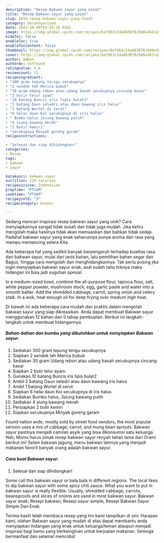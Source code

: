 ```yaml
---
description: "Resep Bakwan sayur yang Lezat"
title: "Resep Bakwan sayur yang Lezat"
slug: 1619-resep-bakwan-sayur-yang-lezat
category: Uncategorized
date: 2022-10-09T19:29:18.936Z
image: https://img-global.cpcdn.com/recipes/6afd63c54a883078/680x482cq70/bakwan-sayur-foto-resep-utama.jpg
hideToc: false
enableToc: true
enableTocContent: false
thumbnail: https://img-global.cpcdn.com/recipes/6afd63c54a883078/680x482cq70/bakwan-sayur-foto-resep-utama.jpg
cover: https://img-global.cpcdn.com/recipes/6afd63c54a883078/680x482cq70/bakwan-sayur-foto-resep-utama.jpg
author: Admin
authorAv: notfound
ratingvalue: 4.6
reviewcount: 11
recipeingredient:
- "300 gram tepung terigu secukupnya"
- "2 sendok teh Merica bubuk"
- "30 gram Udang rebon atau udang basah secukupnya cincang kasar"
- "2 butir telur ayam"
- "10 batang Buncis iris tipis bulat2"
- "2 batang Daun seledri atau daun bawang iris halus"
- "1 batang Wortel di serut"
- "6 helai daun Kol secukupnya di iris halus"
- " Bumbu halus 3siung bawang putih"
- "4 siung bawang merah"
- "2 butir kemiri"
- "secukupnya Minyak goreng garam"
recipeinstructions:

- "Selesai dan siap dihidangkan!"
categories:
- Resep
tags:
- bakwan
- sayur

katakunci: bakwan sayur 
nutrition: 229 calories
recipecuisine: Indonesian
preptime: "PT14M"
cooktime: "PT56M"
recipeyield: "3"
recipecategory: Dinner

---
```





Sedang mencari inspirasi resep bakwan sayur yang unik? Cara menyiapkannya sangat tidak susah dan tidak juga mudah. Jika keliru mengolah maka hasilnya tidak akan memuaskan dan bahkan tidak sedap. Padahal bakwan sayur yang enak seharusnya punya aroma dan rasa yang mampu memancing selera Kita.





Ada beberapa hal yang sedikit banyak berpengaruh terhadap kualitas rasa dari bakwan sayur, mulai dari jenis bahan, lalu pemilihan bahan segar dan Bagus, hingga cara mengolah dan menghidangkannya. Tak perlu pusing jika ingin menyiapkan bakwan sayur enak,      asal sudah tahu triknya maka hidangan ini bisa jadi suguhan spesial.














In a medium-sized bowl, combine the all-purpose flour, tapioca flour, salt, white pepper powder, mushroom stock, egg, garlic paste and water into a smooth batter. Add the shredded cabbage, carrot, spring onion and celery stalk. In a wok, heat enough oil for deep frying over medium high heat.






Di bawah ini ada beberapa cara mudah dan praktis dalam mengolah bakwan sayur yang siap dikreasikan. Anda dapat membuat Bakwan sayur menggunakan 12 bahan dan 0 tahap pembuatan. Berikut ini langkah-langkah untuk membuat hidangannya.

<!--inarticleads1-->

##### Bahan-bahan dan bumbu yang dibutuhkan untuk menyiapkan Bakwan sayur:

1. Sediakan 300 gram tepung terigu secukupnya
1. Siapkan 2 sendok teh Merica bubuk
1. Sediakan 30 gram Udang rebon atau udang basah secukupnya cincang kasar
1. Siapkan 2 butir telur ayam
1. Gunakan 10 batang Buncis iris tipis bulat2
1. Ambil 2 batang Daun seledri atau daun bawang iris halus
1. Ambil 1 batang Wortel di serut
1. Siapkan 6 helai daun Kol secukupnya di iris halus
1. Sediakan  Bumbu halus, 3siung bawang putih
1. Sediakan 4 siung bawang merah
1. Persiapkan 2 butir kemiri
1. Siapkan secukupnya Minyak goreng garam


Found nation wide, mostly sold by street food vendors, the most popular version uses a mix of cabbage, carrot, and mung bean sprouts. Bakwan sayur pastinya menjadi camilan asyik yang bisa dikonsumsi satu keluarga. Nah, Moms harus simak resep bakwan sayur renyah tahan lama dari Orami berikut ini! Selain bakwan jagung, menu bakwan lainnya yang menjadi makanan favorit banyak orang adalah bakwan sayur. 

<!--inarticleads2-->

##### Cara buat Bakwan sayur:


1. Selesai dan siap dihidangkan!

Some call this bakwan sayur or bala bala in different regions. The local likes to dip bakwan sayur with some spicy chili sauce. What you want to put in bakwan sayur is really flexible. Usually, shredded cabbage, carrots, beansprouts and slices of onions are used in most bakwan sayur. Bakwan sayur enak; Resepi bakwan; Resepi sayur simple; Resepi Bakwan Sayur Simple Dan Enak. 

Terima kasih telah membaca resep yang tim kami tampilkan di sini. Harapan kami, olahan Bakwan sayur yang mudah di atas dapat membantu anda menyiapkan hidangan yang enak untuk keluarga/teman ataupun menjadi inspirasi bagi kamu yang berkeinginan untuk berjualan makanan. Semoga bermanfaat dan selamat mencoba!
